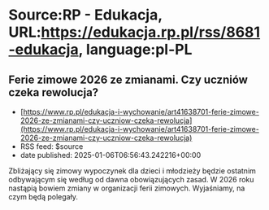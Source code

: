 # Source:RP - Edukacja, URL:https://edukacja.rp.pl/rss/8681-edukacja, language:pl-PL

## Ferie zimowe 2026 ze zmianami. Czy uczniów czeka rewolucja?
 - [https://www.rp.pl/edukacja-i-wychowanie/art41638701-ferie-zimowe-2026-ze-zmianami-czy-uczniow-czeka-rewolucja](https://www.rp.pl/edukacja-i-wychowanie/art41638701-ferie-zimowe-2026-ze-zmianami-czy-uczniow-czeka-rewolucja)
 - RSS feed: $source
 - date published: 2025-01-06T06:56:43.242216+00:00

Zbliżający się zimowy wypoczynek dla dzieci i młodzieży będzie ostatnim odbywającym się według od dawna obowiązujących zasad. W 2026 roku nastąpią bowiem zmiany w organizacji ferii zimowych. Wyjaśniamy, na czym będą polegały.

